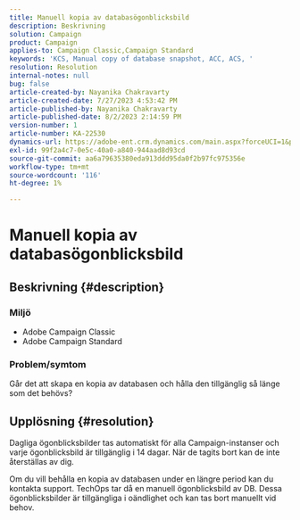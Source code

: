 ```yaml
---
title: Manuell kopia av databasögonblicksbild
description: Beskrivning
solution: Campaign
product: Campaign
applies-to: Campaign Classic,Campaign Standard
keywords: 'KCS, Manual copy of database snapshot, ACC, ACS, '
resolution: Resolution
internal-notes: null
bug: false
article-created-by: Nayanika Chakravarty
article-created-date: 7/27/2023 4:53:42 PM
article-published-by: Nayanika Chakravarty
article-published-date: 8/2/2023 2:14:59 PM
version-number: 1
article-number: KA-22530
dynamics-url: https://adobe-ent.crm.dynamics.com/main.aspx?forceUCI=1&pagetype=entityrecord&etn=knowledgearticle&id=d7f6e322-9e2c-ee11-bdf4-6045bd006149
exl-id: 99f2a4c7-0e5c-40a0-a840-944aad8d93cd
source-git-commit: aa6a79635380eda913ddd95da0f2b97fc975356e
workflow-type: tm+mt
source-wordcount: '116'
ht-degree: 1%

---
```


# Manuell kopia av databasögonblicksbild

## Beskrivning {#description}


### Miljö

- Adobe Campaign Classic
- Adobe Campaign Standard


### Problem/symtom

Går det att skapa en kopia av databasen och hålla den tillgänglig så länge som det behövs?


## Upplösning {#resolution}


Dagliga ögonblicksbilder tas automatiskt för alla Campaign-instanser och varje ögonblicksbild är tillgänglig i 14 dagar. När de tagits bort kan de inte återställas av dig.

Om du vill behålla en kopia av databasen under en längre period kan du kontakta support. TechOps tar då en manuell ögonblicksbild av DB. Dessa ögonblicksbilder är tillgängliga i oändlighet och kan tas bort manuellt vid behov.

